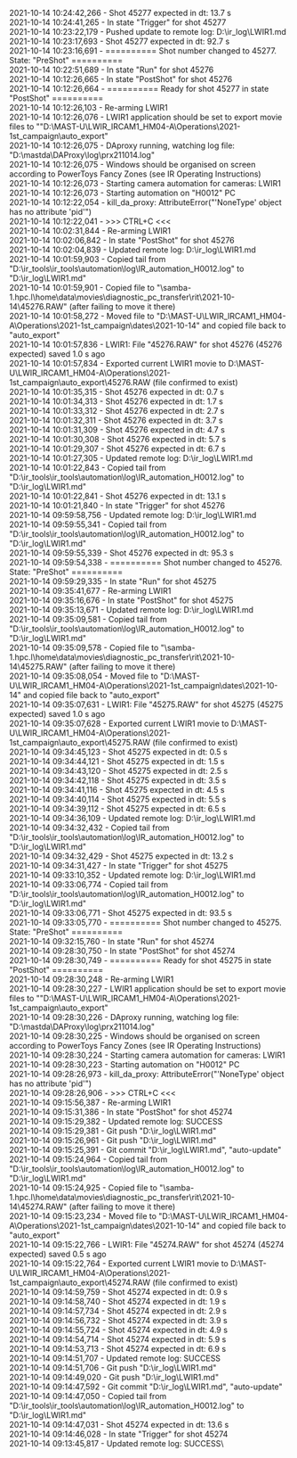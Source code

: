 2021-10-14 10:24:42,266 - Shot 45277 expected in dt: 13.7 s\
2021-10-14 10:24:41,265 - In state "Trigger" for shot 45277\
2021-10-14 10:23:22,179 - Pushed update to remote log: D:\ir_log\LWIR1.md\
2021-10-14 10:23:17,693 - Shot 45277 expected in dt: 92.7 s\
2021-10-14 10:23:16,691 - ========== Shot number changed to 45277. State: "PreShot" ==========\
2021-10-14 10:22:51,689 - In state "Run" for shot 45276\
2021-10-14 10:12:26,665 - In state "PostShot" for shot 45276\
2021-10-14 10:12:26,664 - ========== Ready for shot 45277 in state "PostShot" ==========\
2021-10-14 10:12:26,103 - Re-arming LWIR1\
2021-10-14 10:12:26,076 - LWIR1 application should be set to export movie files to ""D:\MAST-U\LWIR_IRCAM1_HM04-A\Operations\2021-1st_campaign\auto_export"\
2021-10-14 10:12:26,075 - DAproxy running, watching log file: "D:\mastda\DAProxy\log\prx211014.log"\
2021-10-14 10:12:26,075 - Windows should be organised on screen according to PowerToys Fancy Zones (see IR Operating Instructions)\
2021-10-14 10:12:26,073 - Starting camera automation for cameras: LWIR1\
2021-10-14 10:12:26,073 - Starting automation on "H0012" PC\
2021-10-14 10:12:22,054 - kill_da_proxy: AttributeError("'NoneType' object has no attribute 'pid'")\
2021-10-14 10:12:22,041 - >>> CTRL+C <<<\
2021-10-14 10:02:31,844 - Re-arming LWIR1\
2021-10-14 10:02:06,842 - In state "PostShot" for shot 45276\
2021-10-14 10:02:04,839 - Updated remote log: D:\ir_log\LWIR1.md\
2021-10-14 10:01:59,903 - Copied tail from "D:\ir_tools\ir_tools\automation\log\IR_automation_H0012.log" to "D:\ir_log\LWIR1.md"\
2021-10-14 10:01:59,901 - Copied file to "\\samba-1.hpc.l\home\data\movies\diagnostic_pc_transfer\rit\2021-10-14\45276.RAW" (after failing to move it there)\
2021-10-14 10:01:58,272 - Moved file to "D:\MAST-U\LWIR_IRCAM1_HM04-A\Operations\2021-1st_campaign\dates\2021-10-14" and copied file back to "auto_export"\
2021-10-14 10:01:57,836 - LWIR1: File "45276.RAW" for shot 45276 (45276 expected) saved 1.0 s ago\
2021-10-14 10:01:57,834 - Exported current LWIR1 movie to D:\MAST-U\LWIR_IRCAM1_HM04-A\Operations\2021-1st_campaign\auto_export\45276.RAW (file confirmed to exist)\
2021-10-14 10:01:35,315 - Shot 45276 expected in dt: 0.7 s\
2021-10-14 10:01:34,313 - Shot 45276 expected in dt: 1.7 s\
2021-10-14 10:01:33,312 - Shot 45276 expected in dt: 2.7 s\
2021-10-14 10:01:32,311 - Shot 45276 expected in dt: 3.7 s\
2021-10-14 10:01:31,309 - Shot 45276 expected in dt: 4.7 s\
2021-10-14 10:01:30,308 - Shot 45276 expected in dt: 5.7 s\
2021-10-14 10:01:29,307 - Shot 45276 expected in dt: 6.7 s\
2021-10-14 10:01:27,305 - Updated remote log: D:\ir_log\LWIR1.md\
2021-10-14 10:01:22,843 - Copied tail from "D:\ir_tools\ir_tools\automation\log\IR_automation_H0012.log" to "D:\ir_log\LWIR1.md"\
2021-10-14 10:01:22,841 - Shot 45276 expected in dt: 13.1 s\
2021-10-14 10:01:21,840 - In state "Trigger" for shot 45276\
2021-10-14 09:59:58,756 - Updated remote log: D:\ir_log\LWIR1.md\
2021-10-14 09:59:55,341 - Copied tail from "D:\ir_tools\ir_tools\automation\log\IR_automation_H0012.log" to "D:\ir_log\LWIR1.md"\
2021-10-14 09:59:55,339 - Shot 45276 expected in dt: 95.3 s\
2021-10-14 09:59:54,338 - ========== Shot number changed to 45276. State: "PreShot" ==========\
2021-10-14 09:59:29,335 - In state "Run" for shot 45275\
2021-10-14 09:35:41,677 - Re-arming LWIR1\
2021-10-14 09:35:16,676 - In state "PostShot" for shot 45275\
2021-10-14 09:35:13,671 - Updated remote log: D:\ir_log\LWIR1.md\
2021-10-14 09:35:09,581 - Copied tail from "D:\ir_tools\ir_tools\automation\log\IR_automation_H0012.log" to "D:\ir_log\LWIR1.md"\
2021-10-14 09:35:09,578 - Copied file to "\\samba-1.hpc.l\home\data\movies\diagnostic_pc_transfer\rit\2021-10-14\45275.RAW" (after failing to move it there)\
2021-10-14 09:35:08,054 - Moved file to "D:\MAST-U\LWIR_IRCAM1_HM04-A\Operations\2021-1st_campaign\dates\2021-10-14" and copied file back to "auto_export"\
2021-10-14 09:35:07,631 - LWIR1: File "45275.RAW" for shot 45275 (45275 expected) saved 1.0 s ago\
2021-10-14 09:35:07,628 - Exported current LWIR1 movie to D:\MAST-U\LWIR_IRCAM1_HM04-A\Operations\2021-1st_campaign\auto_export\45275.RAW (file confirmed to exist)\
2021-10-14 09:34:45,123 - Shot 45275 expected in dt: 0.5 s\
2021-10-14 09:34:44,121 - Shot 45275 expected in dt: 1.5 s\
2021-10-14 09:34:43,120 - Shot 45275 expected in dt: 2.5 s\
2021-10-14 09:34:42,118 - Shot 45275 expected in dt: 3.5 s\
2021-10-14 09:34:41,116 - Shot 45275 expected in dt: 4.5 s\
2021-10-14 09:34:40,114 - Shot 45275 expected in dt: 5.5 s\
2021-10-14 09:34:39,112 - Shot 45275 expected in dt: 6.5 s\
2021-10-14 09:34:36,109 - Updated remote log: D:\ir_log\LWIR1.md\
2021-10-14 09:34:32,432 - Copied tail from "D:\ir_tools\ir_tools\automation\log\IR_automation_H0012.log" to "D:\ir_log\LWIR1.md"\
2021-10-14 09:34:32,429 - Shot 45275 expected in dt: 13.2 s\
2021-10-14 09:34:31,427 - In state "Trigger" for shot 45275\
2021-10-14 09:33:10,352 - Updated remote log: D:\ir_log\LWIR1.md\
2021-10-14 09:33:06,774 - Copied tail from "D:\ir_tools\ir_tools\automation\log\IR_automation_H0012.log" to "D:\ir_log\LWIR1.md"\
2021-10-14 09:33:06,771 - Shot 45275 expected in dt: 93.5 s\
2021-10-14 09:33:05,770 - ========== Shot number changed to 45275. State: "PreShot" ==========\
2021-10-14 09:32:15,760 - In state "Run" for shot 45274\
2021-10-14 09:28:30,750 - In state "PostShot" for shot 45274\
2021-10-14 09:28:30,749 - ========== Ready for shot 45275 in state "PostShot" ==========\
2021-10-14 09:28:30,248 - Re-arming LWIR1\
2021-10-14 09:28:30,227 - LWIR1 application should be set to export movie files to ""D:\MAST-U\LWIR_IRCAM1_HM04-A\Operations\2021-1st_campaign\auto_export"\
2021-10-14 09:28:30,226 - DAproxy running, watching log file: "D:\mastda\DAProxy\log\prx211014.log"\
2021-10-14 09:28:30,225 - Windows should be organised on screen according to PowerToys Fancy Zones (see IR Operating Instructions)\
2021-10-14 09:28:30,224 - Starting camera automation for cameras: LWIR1\
2021-10-14 09:28:30,223 - Starting automation on "H0012" PC\
2021-10-14 09:28:26,973 - kill_da_proxy: AttributeError("'NoneType' object has no attribute 'pid'")\
2021-10-14 09:28:26,906 - >>> CTRL+C <<<\
2021-10-14 09:15:56,387 - Re-arming LWIR1\
2021-10-14 09:15:31,386 - In state "PostShot" for shot 45274\
2021-10-14 09:15:29,382 - Updated remote log: SUCCESS\
2021-10-14 09:15:29,381 - Git push "D:\ir_log\LWIR1.md"\
2021-10-14 09:15:26,961 - Git push "D:\ir_log\LWIR1.md"\
2021-10-14 09:15:25,391 - Git commit "D:\ir_log\LWIR1.md", "auto-update"\
2021-10-14 09:15:24,964 - Copied tail from "D:\ir_tools\ir_tools\automation\log\IR_automation_H0012.log" to "D:\ir_log\LWIR1.md"\
2021-10-14 09:15:24,925 - Copied file to "\\samba-1.hpc.l\home\data\movies\diagnostic_pc_transfer\rit\2021-10-14\45274.RAW" (after failing to move it there)\
2021-10-14 09:15:23,234 - Moved file to "D:\MAST-U\LWIR_IRCAM1_HM04-A\Operations\2021-1st_campaign\dates\2021-10-14" and copied file back to "auto_export"\
2021-10-14 09:15:22,766 - LWIR1: File "45274.RAW" for shot 45274 (45274 expected) saved 0.5 s ago\
2021-10-14 09:15:22,764 - Exported current LWIR1 movie to D:\MAST-U\LWIR_IRCAM1_HM04-A\Operations\2021-1st_campaign\auto_export\45274.RAW (file confirmed to exist)\
2021-10-14 09:14:59,759 - Shot 45274 expected in dt: 0.9 s\
2021-10-14 09:14:58,740 - Shot 45274 expected in dt: 1.9 s\
2021-10-14 09:14:57,734 - Shot 45274 expected in dt: 2.9 s\
2021-10-14 09:14:56,732 - Shot 45274 expected in dt: 3.9 s\
2021-10-14 09:14:55,724 - Shot 45274 expected in dt: 4.9 s\
2021-10-14 09:14:54,714 - Shot 45274 expected in dt: 5.9 s\
2021-10-14 09:14:53,713 - Shot 45274 expected in dt: 6.9 s\
2021-10-14 09:14:51,707 - Updated remote log: SUCCESS\
2021-10-14 09:14:51,706 - Git push "D:\ir_log\LWIR1.md"\
2021-10-14 09:14:49,020 - Git push "D:\ir_log\LWIR1.md"\
2021-10-14 09:14:47,592 - Git commit "D:\ir_log\LWIR1.md", "auto-update"\
2021-10-14 09:14:47,050 - Copied tail from "D:\ir_tools\ir_tools\automation\log\IR_automation_H0012.log" to "D:\ir_log\LWIR1.md"\
2021-10-14 09:14:47,031 - Shot 45274 expected in dt: 13.6 s\
2021-10-14 09:14:46,028 - In state "Trigger" for shot 45274\
2021-10-14 09:13:45,817 - Updated remote log: SUCCESS\
